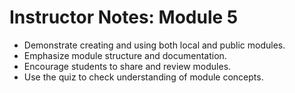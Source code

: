 # Instructor Notes: Module 5

- Demonstrate creating and using both local and public modules.
- Emphasize module structure and documentation.
- Encourage students to share and review modules.
- Use the quiz to check understanding of module concepts.
